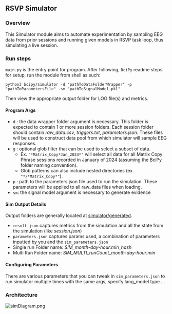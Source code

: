 ## RSVP Simulator

### Overview

This Simulator module aims to automate experimentation by sampling EEG data from prior sessions and
running given models
in RSVP task loop, thus simulating a
live session.

### Run steps

`main.py` is the entry point for program. After following, `BciPy` readme steps for setup, run the
module from shell as
such:

``python3 bcipy/simulator -d "pathToDataFolderWrapper" -p "pathToParametersFile" -sm "pathToSignalModel.pkl"``

Then view the appropriate output folder for LOG file(s) and metrics.

#### Program Args

- `d` : the data wrapper folder argument is necessary. This folder is expected to contain 1 or more session folders. Each session folder should contain
  _raw_data.csv_, _triggers.txt_, _parameters.json_. These files will be used to construct data pool from which simulator will sample EEG responses. 
- `g` : optional glob filter that can be used to select a subset of data.
  - Ex. `"*Matrix_Copy*Jan_2024*"` will select all data for all Matrix Copy Phrase sessions recorded in January of 2024 (assuming the BciPy folder naming convention).
  - Glob patterns can also include nested directories (ex. `"*/*Matrix_Copy*"`).
- `p` : path to the parameters.json file used to run the simulation. These parameters will be applied to
  all raw_data files when loading.
- `sm`: the signal model argument is necessary to generate evidence

#### Sim Output Details

Output folders are generally located at [simulator/generated](). 

- `result.json` captures metrics from the simulation and all the state from the simulation (like _session.json_)
- `parameters.json` captures params used, a combination of parameters inputted by you and the `sim_parameters.json`
- Single run Folder name: _SIM_month-day-hour:min_hash_
- Multi Run Folder name: _SIM_MULTI_runCount_month-day-hour:min_


#### Configuring Parameters

There are various parameters that you can tweak in `sim_parameters.json` to run simulator multiple times with the same args, specify lang_model type ...


### Architecture

![simDiagram.png](res/simDiagram.png)


